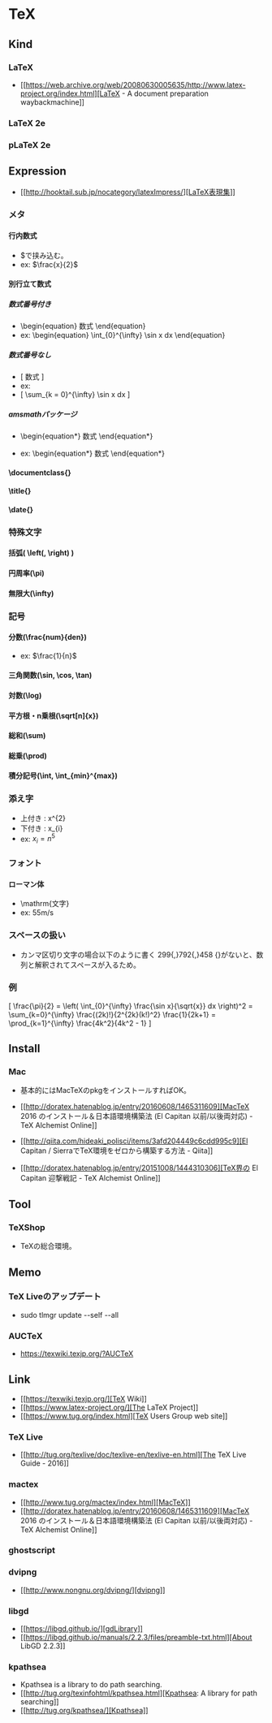 # TeX
## Kind
### LaTeX
- [[https://web.archive.org/web/20080630005635/http://www.latex-project.org/index.html][LaTeX - A document preparation waybackmachine]]
### LaTeX 2e
### pLaTeX 2e
## Expression
- [[http://hooktail.sub.jp/nocategory/latexImpress/][LaTeX表現集]]
### メタ
#### 行内数式
- $で挟み込む。
- ex: $\frac{x}{2}$
#### 別行立て数式
##### 数式番号付き
- \begin{equation}
    数式
  \end{equation}
- ex: 
  \begin{equation}
    \int_{0}^{\infty} \sin x dx
  \end{equation}
##### 数式番号なし
- \[
    数式
  \]
- ex:
- \[
    \sum_{k = 0}^{\infty} \sin x dx
  \]

##### amsmathパッケージ
- \begin{equation*}
    数式
  \end{equation*}

- ex:
  \begin{equation*}
    数式
  \end{equation*}

#### \documentclass{}
#### \title{}
#### \date{}
### 特殊文字
#### 括弧( \left(, \right) )
#### 円周率(\pi)
#### 無限大(\infty)
### 記号
#### 分数(\frac{num}{den})
- ex: $\frac{1}{n}$
#### 三角関数(\sin, \cos, \tan)
#### 対数(\log)
#### 平方根・n乗根(\sqrt[n]{x})
#### 総和(\sum)
#### 総乗(\prod)
#### 積分記号(\int, \int_{min}^{max})
### 添え字
- 上付き : x^{2}
- 下付き : x_{i}
- ex: $x_{i} = n^{5}$
  
### フォント
#### ローマン体
- \mathrm{文字}
- ex: $55 \mathrm{m/s}$
### スペースの扱い
- カンマ区切り文字の場合以下のように書く
  299{,}792{,}458
  {}がないと、数列と解釈されてスペースが入るため。
### 例
\[
  \frac{\pi}{2} =
  \left( \int_{0}^{\infty} \frac{\sin x}{\sqrt{x}} dx \right)^2 =
  \sum_{k=0}^{\infty} \frac{(2k)!}{2^{2k}(k!)^2} \frac{1}{2k+1} =
  \prod_{k=1}^{\infty} \frac{4k^2}{4k^2 - 1}
\]
## Install
### Mac
- 基本的にはMacTeXのpkgをインストールすればOK。

- [[http://doratex.hatenablog.jp/entry/20160608/1465311609][MacTeX 2016 のインストール＆日本語環境構築法 (El Capitan 以前/以後両対応) - TeX Alchemist Online]]
- [[http://qiita.com/hideaki_polisci/items/3afd204449c6cdd995c9][El Capitan / SierraでTeX環境をゼロから構築する方法 - Qiita]]
- [[http://doratex.hatenablog.jp/entry/20151008/1444310306][TeX界の El Capitan 迎撃戦記 - TeX Alchemist Online]]
  
## Tool
### TeXShop
- TeXの総合環境。
## Memo
### TeX Liveのアップデート
- sudo tlmgr update --self --all
### AUCTeX
- https://texwiki.texjp.org/?AUCTeX
## Link
- [[https://texwiki.texjp.org/][TeX Wiki]]
- [[https://www.latex-project.org/][The LaTeX Project]]
- [[https://www.tug.org/index.html][TeX Users Group web site]]
### TeX Live
- [[http://tug.org/texlive/doc/texlive-en/texlive-en.html][The TeX Live Guide - 2016]]
### mactex
- [[http://www.tug.org/mactex/index.html][MacTeX]]
- [[http://doratex.hatenablog.jp/entry/20160608/1465311609][MacTeX 2016 のインストール＆日本語環境構築法 (El Capitan 以前/以後両対応) - TeX Alchemist Online]]
### ghostscript
### dvipng
- [[http://www.nongnu.org/dvipng/][dvipng]]
### libgd
- [[https://libgd.github.io/][gdLibrary]]
- [[https://libgd.github.io/manuals/2.2.3/files/preamble-txt.html][About LibGD 2.2.3]]
### kpathsea
- Kpathsea is a library to do path searching.
- [[http://tug.org/texinfohtml/kpathsea.html][Kpathsea: A library for path searching]]
- [[http://tug.org/kpathsea/][Kpathsea]]

